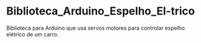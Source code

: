 # Biblioteca_Arduino_Espelho_El-trico
Biblioteca para Arduino que usa servos motores para controlar espelho elétrico de um carro.
